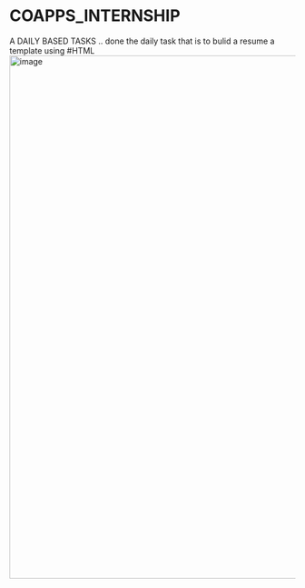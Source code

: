 # COAPPS_INTERNSHIP
A DAILY BASED TASKS ..
done the daily task that is to bulid a resume a template using #HTML
<img width="921" alt="image" src="https://github.com/MANI12321/COAPPS_INTERNSHIP/assets/111301566/2b1502bf-9d3f-4a66-9d68-6868d6da06b1">
